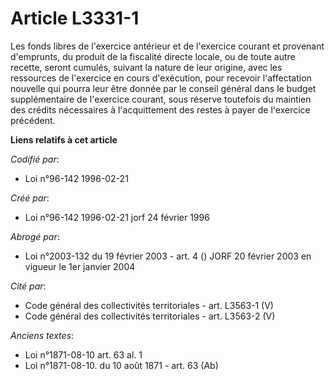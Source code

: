 # Article L3331-1

Les fonds libres de l'exercice antérieur et de l'exercice courant et provenant d'emprunts, du produit de la fiscalité directe
locale, ou de toute autre recette, seront cumulés, suivant la nature de leur origine, avec les ressources de l'exercice en
cours d'exécution, pour recevoir l'affectation nouvelle qui pourra leur être donnée par le conseil général dans le budget
supplémentaire de l'exercice courant, sous réserve toutefois du maintien des crédits nécessaires à l'acquittement des restes
à payer de l'exercice précédent.

**Liens relatifs à cet article**

_Codifié par_:

  - Loi n°96-142 1996-02-21

_Créé par_:

  - Loi n°96-142 1996-02-21 jorf 24 février 1996

_Abrogé par_:

  - Loi n°2003-132 du 19 février 2003 - art. 4 () JORF 20 février 2003 en vigueur le 1er janvier 2004

_Cité par_:

  - Code général des collectivités territoriales - art. L3563-1 (V)
  - Code général des collectivités territoriales - art. L3563-2 (V)

_Anciens textes_:

  - Loi n°1871-08-10 art. 63 al. 1
  - Loi n°1871-08-10. du 10 août 1871 - art. 63 (Ab)
